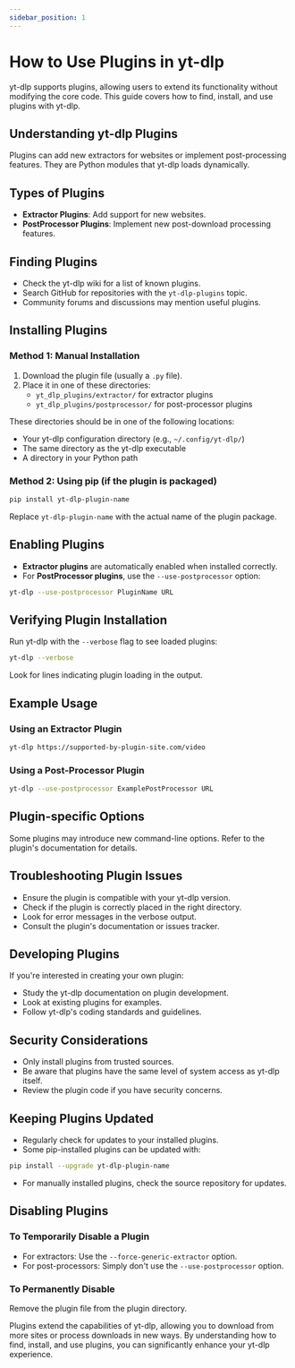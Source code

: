 ```yaml
---
sidebar_position: 1
---
```


# How to Use Plugins in yt-dlp

yt-dlp supports plugins, allowing users to extend its functionality without modifying the core code. This guide covers how to find, install, and use plugins with yt-dlp.

## Understanding yt-dlp Plugins

Plugins can add new extractors for websites or implement post-processing features. They are Python modules that yt-dlp loads dynamically.

## Types of Plugins

- **Extractor Plugins**: Add support for new websites.
- **PostProcessor Plugins**: Implement new post-download processing features.

## Finding Plugins

- Check the yt-dlp wiki for a list of known plugins.
- Search GitHub for repositories with the `yt-dlp-plugins` topic.
- Community forums and discussions may mention useful plugins.

## Installing Plugins

### Method 1: Manual Installation

1. Download the plugin file (usually a `.py` file).
2. Place it in one of these directories:
   - `yt_dlp_plugins/extractor/` for extractor plugins
   - `yt_dlp_plugins/postprocessor/` for post-processor plugins

These directories should be in one of the following locations:

- Your yt-dlp configuration directory (e.g., `~/.config/yt-dlp/`)
- The same directory as the yt-dlp executable
- A directory in your Python path

### Method 2: Using pip (if the plugin is packaged)

```sh
pip install yt-dlp-plugin-name
```

Replace `yt-dlp-plugin-name` with the actual name of the plugin package.

## Enabling Plugins

- **Extractor plugins** are automatically enabled when installed correctly.
- For **PostProcessor plugins**, use the `--use-postprocessor` option:

```sh
yt-dlp --use-postprocessor PluginName URL
```

## Verifying Plugin Installation

Run yt-dlp with the `--verbose` flag to see loaded plugins:

```sh
yt-dlp --verbose
```

Look for lines indicating plugin loading in the output.

## Example Usage

### Using an Extractor Plugin

```sh
yt-dlp https://supported-by-plugin-site.com/video
```

### Using a Post-Processor Plugin

```sh
yt-dlp --use-postprocessor ExamplePostProcessor URL
```

## Plugin-specific Options

Some plugins may introduce new command-line options. Refer to the plugin's documentation for details.

## Troubleshooting Plugin Issues

- Ensure the plugin is compatible with your yt-dlp version.
- Check if the plugin is correctly placed in the right directory.
- Look for error messages in the verbose output.
- Consult the plugin's documentation or issues tracker.

## Developing Plugins

If you're interested in creating your own plugin:

- Study the yt-dlp documentation on plugin development.
- Look at existing plugins for examples.
- Follow yt-dlp's coding standards and guidelines.

## Security Considerations

- Only install plugins from trusted sources.
- Be aware that plugins have the same level of system access as yt-dlp itself.
- Review the plugin code if you have security concerns.

## Keeping Plugins Updated

- Regularly check for updates to your installed plugins.
- Some pip-installed plugins can be updated with:

```sh
pip install --upgrade yt-dlp-plugin-name
```

- For manually installed plugins, check the source repository for updates.

## Disabling Plugins

### To Temporarily Disable a Plugin

- For extractors: Use the `--force-generic-extractor` option.
- For post-processors: Simply don't use the `--use-postprocessor` option.

### To Permanently Disable

Remove the plugin file from the plugin directory.

Plugins extend the capabilities of yt-dlp, allowing you to download from more sites or process downloads in new ways. By understanding how to find, install, and use plugins, you can significantly enhance your yt-dlp experience.
